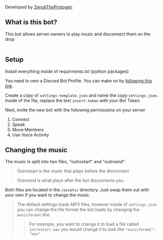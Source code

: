 Developed by [ZenullTheProtogen](https://twitter.com/flunseydevelops)

What is this bot?
---
This bot allows server owners to play music and disconnect them on the drop
<br>
<br>

Setup
---
Install everything inside of requirments.txt (python packages)

You need to own a Discord Bot Profile. You can make on by [following this link](https://discord.com/developers/applications).

Create a copy of `settings-template.json` and name the copy `settings.json`. Inside of the file, replace the text `insert-token` with your Bot Token.

Next, invite the new bot with the following permissions on your server

1. Connect
2. Speak
3. Move Members
4. Use Voice Activity

Changing the music
---
The music is split into two files, "outrostart" and "outroend".
> Outrostart is the music that plays before the disconnect

> Outroend is what plays after the bot disconnects you

Both files are located in the `/assets/` directory. Just swap them out with your own if you want to change the music.
> The default settings loads MP3 files, however inside of `settings.json` you can change the file format the bot loads by changing the `musicformat` line.
> > For example, you want to change it to load a file called `introstart.wav` you would change it to look like `"musicformat": "wav"`